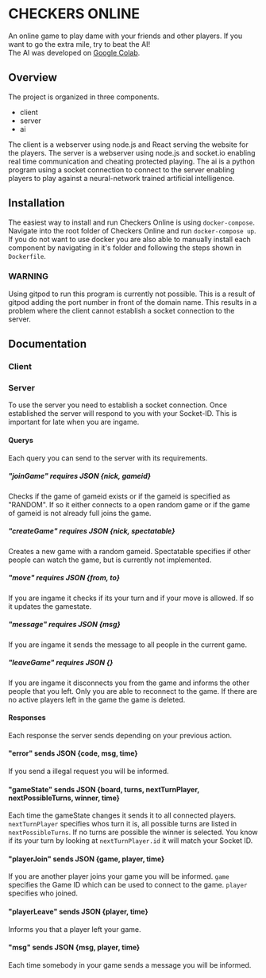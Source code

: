 # CHECKERS ONLINE

An online game to play dame with your friends and other players. If you want to go the extra mile, try to beat the AI!  
The AI was developed on [Google Colab](https://colab.research.google.com/drive/17xtttdlepZ1xYUaP-f_Zw8k797lAug3T?usp=sharing).

## Overview

The project is organized in three components.
- client
- server
- ai

The client is a webserver using node.js and React serving the website for the players.
The server is a webserver using node.js and socket.io enabling real time communication and cheating protected playing.
The ai is a python program using a socket connection to connect to the server enabling players to play against a neural-network trained artificial intelligence.


## Installation

The easiest way to install and run Checkers Online is using `docker-compose`.
Navigate into the root folder of Checkers Online and run `docker-compose up`.
If you do not want to use docker you are also able to manually install each component by navigating in it's folder and following the steps shown in `Dockerfile`.

### WARNING

Using gitpod to run this program is currently not possible. This is a result of gitpod adding the port number in front of the domain name. This results in a problem where the client cannot establish a socket connection to the server.

## Documentation

### Client


### Server

To use the server you need to establish a socket connection. Once established the server will respond to you with your Socket-ID. This is important for late when you are ingame.

#### Querys

Each query you can send to the server with its requirements.

##### "joinGame"  requires JSON {nick, gameid}

Checks if the game of gameid exists or if the gameid is specified as "RANDOM". If so it either connects to a open random game or if the game of gameid is not already full joins the game.

##### "createGame" requires JSON {nick, spectatable}

Creates a new game with a random gameid. Spectatable specifies if other people can watch the game, but is currently not implemented.

##### "move" requires JSON {from, to}

If you are ingame it checks if its your turn and if your move is allowed. If so it updates the gamestate.

##### "message" requires JSON {msg}

If you are ingame it sends the message to all people in the current game.

##### "leaveGame" requires JSON {}

If you are ingame it disconnects you from the game and informs the other people that you left. Only you are able to reconnect to the game. If there are no active players left in the game the game is deleted.

#### Responses

Each response the server sends depending on your previous action.

#### "error" sends JSON {code, msg, time}

If you send a illegal request you will be informed.

#### "gameState" sends JSON {board, turns, nextTurnPlayer, nextPossibleTurns, winner, time}

Each time the gameState changes it sends it to all connected players. `nextTurnPlayer` specifies whos turn it is, all possible turns are listed in `nextPossibleTurns`. If no turns are possible the winner is selected. You know if its your turn by looking at `nextTurnPlayer.id` it will match your Socket ID.

#### "playerJoin" sends JSON {game, player, time}

If you are another player joins your game you will be informed. `game` specifies the Game ID which can be used to connect to the game. `player` specifies who joined.

#### "playerLeave" sends JSON {player, time}

Informs you that a player left your game.

#### "msg" sends JSON {msg, player, time}

Each time somebody in your game sends a message you will be informed.



